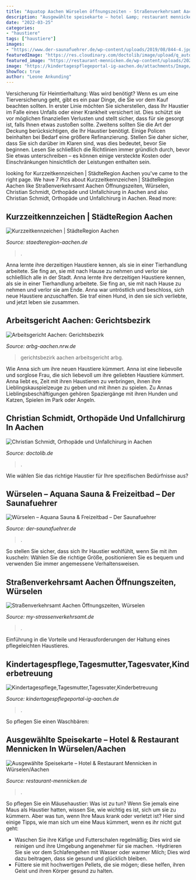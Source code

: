 ```yaml
---
title: "Aquatop Aachen Würselen öffnungszeiten - Straßenverkehrsamt Aachen öffnungszeiten, Würselen"
description: "Ausgewählte speisekarte – hotel &amp; restaurant mennicken in würselen/aachen"
date: "2022-03-25"
categories:
- "haustiere"
tags: ["haustiere"]
images:
- "https://www.der-saunafuehrer.de/wp-content/uploads/2019/08/844-4.jpg"
featuredImage: "https://res.cloudinary.com/doctolib/image/upload/q_auto:eco,f_auto,w_1024,h_700,c_limit/exclaqx5zmafe1iiuny2.jpg"
featured_image: "https://restaurant-mennicken.de/wp-content/uploads/2020/06/Juni2020-1.jpg"
image: "https://kindertagespflegeportal-ig-aachen.de/attachments/Image/img_0782.jpg?template=generic"
ShowToc: true
author: "Leone Ankunding"
---
```



Versicherung für Heimtierhaltung: Was wird benötigt?
Wenn es um eine Tierversicherung geht, gibt es ein paar Dinge, die Sie vor dem Kauf beachten sollten.
In erster Linie möchten Sie sicherstellen, dass Ihr Haustier im Falle eines Unfalls oder einer Krankheit versichert ist. Dies schützt sie vor möglichen finanziellen Verlusten und stellt sicher, dass für sie gesorgt ist, falls Ihnen etwas zustoßen sollte.
 Zweitens sollten Sie die Art der Deckung berücksichtigen, die Ihr Haustier benötigt. Einige Policen beinhalten bei Bedarf eine größere Refinanzierung. Stellen Sie daher sicher, dass Sie sich darüber im Klaren sind, was dies bedeutet, bevor Sie beginnen. Lesen Sie schließlich die Richtlinien immer gründlich durch, bevor Sie etwas unterschreiben – es können einige versteckte Kosten oder Einschränkungen hinsichtlich der Leistungen enthalten sein.

	

		
looking for Kurzzeitkennzeichen | StädteRegion Aachen you've came to the right page. We have 7 Pics about Kurzzeitkennzeichen | StädteRegion Aachen like Straßenverkehrsamt Aachen Öffnungszeiten, Würselen, Christian Schmidt, Orthopäde und Unfallchirurg in Aachen and also Christian Schmidt, Orthopäde und Unfallchirurg in Aachen. Read more:
		
    
## Kurzzeitkennzeichen | StädteRegion Aachen

<img loading=lazy src="https://www.staedteregion-aachen.de/fileadmin/user_upload/A_36/Bilder/Kurzzeitkennzeichen.jpg" onerror="this.onerror=null;this.src='https://tse2.mm.bing.net/th?id=OIP.AWQs0gS1WAZiSSPGXsXxfQHaC_&amp;pid=15.1';" alt="Kurzzeitkennzeichen | StädteRegion Aachen">

_Source: staedteregion-aachen.de_

>. 

	

Anna lernte ihre derzeitigen Haustiere kennen, als sie in einer Tierhandlung arbeitete. Sie fing an, sie mit nach Hause zu nehmen und verlor sie schließlich alle in der Stadt.
Anna lernte ihre derzeitigen Haustiere kennen, als sie in einer Tierhandlung arbeitete. Sie fing an, sie mit nach Hause zu nehmen und verlor sie am Ende. Anna war untröstlich und beschloss, sich neue Haustiere anzuschaffen. Sie traf einen Hund, in den sie sich verliebte, und jetzt leben sie zusammen.

    
## Arbeitsgericht Aachen: Gerichtsbezirk

<img loading=lazy src="http://www.arbg-aachen.nrw.de/RespImagesHWebs/arbg-aachen__neu/beh_layout/beh_images_zentral/kopfbild_tab_aufgaben_thumb_960_400.jpg" onerror="this.onerror=null;this.src='https://tse3.mm.bing.net/th?id=OIP.05ymSst5gaG01y9dns9yOQHaDF&amp;pid=15.1';" alt="Arbeitsgericht Aachen: Gerichtsbezirk">

_Source: arbg-aachen.nrw.de_

>gerichtsbezirk aachen arbeitsgericht arbg. 

	

Wie Anna sich um ihre neuen Haustiere kümmert.
Anna ist eine liebevolle und sorglose Frau, die sich liebevoll um ihre geliebten Haustiere kümmert. Anna liebt es, Zeit mit ihren Haustieren zu verbringen, ihnen ihre Lieblingskauspielzeuge zu geben und mit ihnen zu spielen. Zu Annas Lieblingsbeschäftigungen gehören Spaziergänge mit ihren Hunden und Katzen, Spielen im Park oder Angeln.

    
## Christian Schmidt, Orthopäde Und Unfallchirurg In Aachen

<img loading=lazy src="https://res.cloudinary.com/doctolib/image/upload/q_auto:eco,f_auto,w_1024,h_700,c_limit/exclaqx5zmafe1iiuny2.jpg" onerror="this.onerror=null;this.src='https://tse1.mm.bing.net/th?id=OIP.xd56fLx-b39DsL4NXUO06AHaHa&amp;pid=15.1';" alt="Christian Schmidt, Orthopäde und Unfallchirurg in Aachen">

_Source: doctolib.de_

>. 

	




Wie wählen Sie das richtige Haustier für Ihre spezifischen Bedürfnisse aus?

    
## Würselen – Aquana Sauna &amp; Freizeitbad – Der Saunafuehrer

<img loading=lazy src="https://www.der-saunafuehrer.de/wp-content/uploads/2019/08/844-4.jpg" onerror="this.onerror=null;this.src='https://tse3.mm.bing.net/th?id=OIP.r4iy4pz3EK8KMeMU0giPpAHaE8&amp;pid=15.1';" alt="Würselen – Aquana Sauna &amp; Freizeitbad – Der Saunafuehrer">

_Source: der-saunafuehrer.de_

>. 

	

So stellen Sie sicher, dass sich Ihr Haustier wohlfühlt, wenn Sie mit ihm kuscheln: Wählen Sie die richtige Größe, positionieren Sie es bequem und verwenden Sie immer angemessene Verhaltensweisen.

    
## Straßenverkehrsamt Aachen Öffnungszeiten, Würselen

<img loading=lazy src="https://my-strassenverkehrsamt.de/wp-content/uploads/2014/04/strassenverkehrsamt_aachen_eingang.jpg" onerror="this.onerror=null;this.src='https://tse1.mm.bing.net/th?id=OIP.hlwj90JO9HyviB-n4NQw6AHaEK&amp;pid=15.1';" alt="Straßenverkehrsamt Aachen Öffnungszeiten, Würselen">

_Source: my-strassenverkehrsamt.de_

>. 

	

Einführung in die Vorteile und Herausforderungen der Haltung eines pflegeleichten Haustieres.

    
## Kindertagespflege,Tagesmutter,Tagesvater,Kinderbetreuung

<img loading=lazy src="https://kindertagespflegeportal-ig-aachen.de/attachments/Image/img_0782.jpg?template=generic" onerror="this.onerror=null;this.src='https://tse2.mm.bing.net/th?id=OIP.MIlqjQCyv8hSpPKFKg4GJwHaFj&amp;pid=15.1';" alt="Kindertagespflege,Tagesmutter,Tagesvater,Kinderbetreuung">

_Source: kindertagespflegeportal-ig-aachen.de_

>. 

	

So pflegen Sie einen Waschbären:

    
## Ausgewählte Speisekarte – Hotel &amp; Restaurant Mennicken In Würselen/Aachen

<img loading=lazy src="https://restaurant-mennicken.de/wp-content/uploads/2020/06/Juni2020-1.jpg" onerror="this.onerror=null;this.src='https://tse4.mm.bing.net/th?id=OIP.jAN3ArwbFDNS4qD_rcC8-wHaFR&amp;pid=15.1';" alt="Ausgewählte Speisekarte – Hotel &amp; Restaurant Mennicken in Würselen/Aachen">

_Source: restaurant-mennicken.de_

>. 

	

So pflegen Sie ein Mäusehaustier: Was ist zu tun?
Wenn Sie jemals eine Maus als Haustier hatten, wissen Sie, wie wichtig es ist, sich um sie zu kümmern. Aber was tun, wenn Ihre Maus krank oder verletzt ist? Hier sind einige Tipps, wie man sich um eine Maus kümmert, wenn es ihr nicht gut geht:
- Waschen Sie ihre Käfige und Futterschalen regelmäßig; Dies wird sie reinigen und ihre Umgebung angenehmer für sie machen.
-Hydrieren Sie sie vor dem Schlafengehen mit Wasser oder warmer Milch; Dies wird dazu beitragen, dass sie gesund und glücklich bleiben.
- Füttere sie mit hochwertigen Pellets, die sie mögen; diese helfen, ihren Geist und ihren Körper gesund zu halten.

